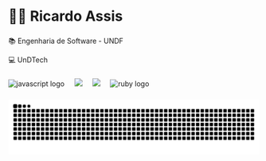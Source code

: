 <h1 align="left">👨‍💻 Ricardo Assis</h1>

###

<p align="left">📚 Engenharia de Software - UNDF</p>
<p align="left">💻 UnDTech</p>


###

<div align="left">
  <img src="https://cdn.jsdelivr.net/gh/devicons/devicon/icons/javascript/javascript-original.svg" height="40" alt="javascript logo"  />
  <img width="12" />
  <img src="https://cdn.jsdelivr.net/gh/devicons/devicon@latest/icons/java/java-original.svg" />
  <img width="12" />
  <img src="https://cdn.jsdelivr.net/gh/devicons/devicon@latest/icons/angularjs/angularjs-original.svg" />
  <img width="12" />
  <img src="https://cdn.jsdelivr.net/gh/devicons/devicon/icons/ruby/ruby-original.svg" height="40" alt="ruby logo"  />
</div>

###

<img src="https://raw.githubusercontent.com/RicardoDMAssis/RicardoDMAssis/output/snake.svg" alt="Snake animation" />

###
